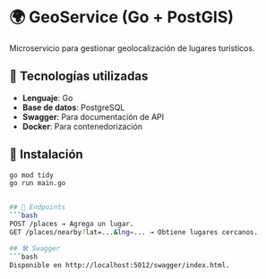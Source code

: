 # 🌍 GeoService (Go + PostGIS)
Microservicio para gestionar geolocalización de lugares turísticos.

## 🚀 Tecnologías utilizadas
- **Lenguaje**: Go
- **Base de datos**: PostgreSQL
- **Swagger**: Para documentación de API
- **Docker**: Para contenedorización

## 🚀 Instalación
```bash
go mod tidy
go run main.go


## 📡 Endpoints
```bash
POST /places → Agrega un lugar.
GET /places/nearby?lat=...&lng=... → Obtiene lugares cercanos.

## 🛠 Swagger
```bash
Disponible en http://localhost:5012/swagger/index.html.